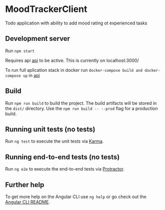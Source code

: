# MoodTrackerClient

Todo application with ability to add mood rating ot experienced tasks

## Development server

Run `npm start`

Requires api [api](https://github.com/TvrtkoM/MoodTrackerApi) to be active. This is currently on localhost:3000/

To run full aplication stack in docker run `docker-compose build and docker-compose up` in [api](https://github.com/TvrtkoM/MoodTrackerApi)

## Build

Run `npm run build` to build the project. The build artifacts will be stored in the `dist/` directory. Use the `npm run build -- --prod` flag for a production build.

## Running unit tests (no tests)

Run `ng test` to execute the unit tests via [Karma](https://karma-runner.github.io).

## Running end-to-end tests (no tests)

Run `ng e2e` to execute the end-to-end tests via [Protractor](http://www.protractortest.org/).

## Further help

To get more help on the Angular CLI use `ng help` or go check out the [Angular CLI README](https://github.com/angular/angular-cli/blob/master/README.md).
